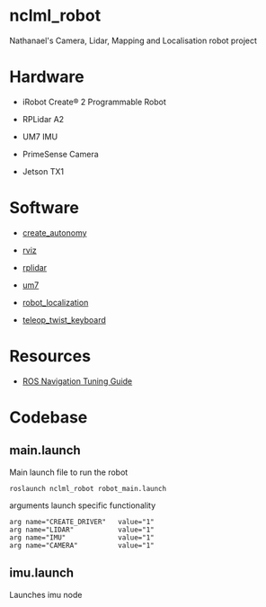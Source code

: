# nclml_robot
Nathanael's Camera, Lidar, Mapping and Localisation robot project

# Hardware
* iRobot Create® 2 Programmable Robot

* RPLidar A2

* UM7 IMU

* PrimeSense Camera

* Jetson TX1

# Software
* [create_autonomy](http://wiki.ros.org/create_autonomy)

* [rviz](http://wiki.ros.org/rviz)

* [rplidar](http://wiki.ros.org/rplidar)

* [um7](http://wiki.ros.org/um7)

* [robot_localization](http://wiki.ros.org/robot_localization)

* [teleop_twist_keyboard](http://wiki.ros.org/teleop_twist_keyboard)

# Resources
* [ROS Navigation Tuning Guide](http://kaiyuzheng.me/documents/navguide.pdf)

# Codebase

## main.launch
Main launch file to run the robot
```
roslaunch nclml_robot robot_main.launch  
```
arguments launch specific functionality
```
arg name="CREATE_DRIVER"   value="1"
arg name="LIDAR"           value="1"
arg name="IMU"             value="1"
arg name="CAMERA"          value="1"
```
## imu.launch
Launches imu node
